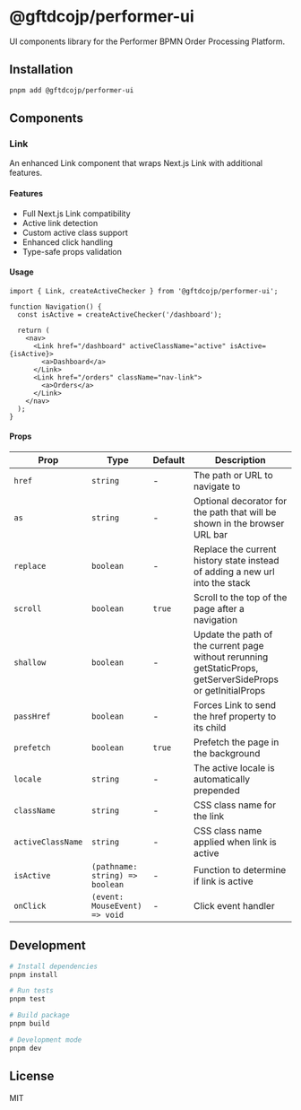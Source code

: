 # @gftdcojp/performer-ui

UI components library for the Performer BPMN Order Processing Platform.

## Installation

```bash
pnpm add @gftdcojp/performer-ui
```

## Components

### Link

An enhanced Link component that wraps Next.js Link with additional features.

#### Features

- Full Next.js Link compatibility
- Active link detection
- Custom active class support
- Enhanced click handling
- Type-safe props validation

#### Usage

```tsx
import { Link, createActiveChecker } from '@gftdcojp/performer-ui';

function Navigation() {
  const isActive = createActiveChecker('/dashboard');

  return (
    <nav>
      <Link href="/dashboard" activeClassName="active" isActive={isActive}>
        <a>Dashboard</a>
      </Link>
      <Link href="/orders" className="nav-link">
        <a>Orders</a>
      </Link>
    </nav>
  );
}
```

#### Props

| Prop | Type | Default | Description |
|------|------|---------|-------------|
| `href` | `string` | - | The path or URL to navigate to |
| `as` | `string` | - | Optional decorator for the path that will be shown in the browser URL bar |
| `replace` | `boolean` | - | Replace the current history state instead of adding a new url into the stack |
| `scroll` | `boolean` | `true` | Scroll to the top of the page after a navigation |
| `shallow` | `boolean` | - | Update the path of the current page without rerunning getStaticProps, getServerSideProps or getInitialProps |
| `passHref` | `boolean` | - | Forces Link to send the href property to its child |
| `prefetch` | `boolean` | `true` | Prefetch the page in the background |
| `locale` | `string` | - | The active locale is automatically prepended |
| `className` | `string` | - | CSS class name for the link |
| `activeClassName` | `string` | - | CSS class name applied when link is active |
| `isActive` | `(pathname: string) => boolean` | - | Function to determine if link is active |
| `onClick` | `(event: MouseEvent) => void` | - | Click event handler |

## Development

```bash
# Install dependencies
pnpm install

# Run tests
pnpm test

# Build package
pnpm build

# Development mode
pnpm dev
```

## License

MIT
